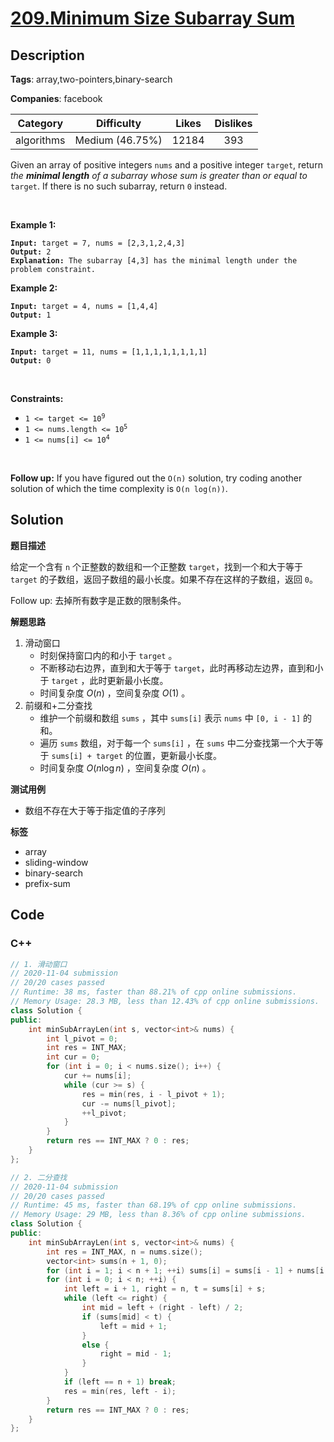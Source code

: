 # [209.Minimum Size Subarray Sum](https://leetcode.com/problems/minimum-size-subarray-sum/description/)

## Description

**Tags**: array,two-pointers,binary-search

**Companies**: facebook

|  Category  |   Difficulty    | Likes | Dislikes |
| :--------: | :-------------: | :---: | :------: |
| algorithms | Medium (46.75%) | 12184 |   393    |

<p>Given an array of positive integers <code>nums</code> and a positive integer <code>target</code>, return <em>the <strong>minimal length</strong> of a </em><span data-keyword="subarray-nonempty"><em>subarray</em></span><em> whose sum is greater than or equal to</em> <code>target</code>. If there is no such subarray, return <code>0</code> instead.</p>
<p>&nbsp;</p>
<p><strong class="example">Example 1:</strong></p>
<pre><code><strong>Input:</strong> target = 7, nums = [2,3,1,2,4,3]
<strong>Output:</strong> 2
<strong>Explanation:</strong> The subarray [4,3] has the minimal length under the problem constraint.</code></pre>
<p><strong class="example">Example 2:</strong></p>
<pre><code><strong>Input:</strong> target = 4, nums = [1,4,4]
<strong>Output:</strong> 1</code></pre>
<p><strong class="example">Example 3:</strong></p>
<pre><code><strong>Input:</strong> target = 11, nums = [1,1,1,1,1,1,1,1]
<strong>Output:</strong> 0</code></pre>
<p>&nbsp;</p>
<p><strong>Constraints:</strong></p>
<ul>
  <li><code>1 &lt;= target &lt;= 10<sup>9</sup></code></li>
  <li><code>1 &lt;= nums.length &lt;= 10<sup>5</sup></code></li>
  <li><code>1 &lt;= nums[i] &lt;= 10<sup>4</sup></code></li>
</ul>
<p>&nbsp;</p>
<strong>Follow up:</strong> If you have figured out the <code>O(n)</code> solution, try coding another solution of which the time complexity is <code>O(n log(n))</code>.

## Solution

**题目描述**

给定一个含有 `n` 个正整数的数组和一个正整数 `target`，找到一个和大于等于 `target` 的子数组，返回子数组的最小长度。如果不存在这样的子数组，返回 `0`。

Follow up: 去掉所有数字是正数的限制条件。

**解题思路**

1. 滑动窗口
   - 时刻保持窗口内的和小于 `target` 。
   - 不断移动右边界，直到和大于等于 `target`，此时再移动左边界，直到和小于 `target` ，此时更新最小长度。
   - 时间复杂度 $O(n)$ ，空间复杂度 $O(1)$ 。
2. 前缀和+二分查找
   - 维护一个前缀和数组 `sums` ，其中 `sums[i]` 表示 `nums` 中 `[0, i - 1]` 的和。
   - 遍历 `sums` 数组，对于每一个 `sums[i]` ，在 `sums` 中二分查找第一个大于等于 `sums[i] + target` 的位置，更新最小长度。
   - 时间复杂度 $O(n \log n)$ ，空间复杂度 $O(n)$ 。

**测试用例**

- 数组不存在大于等于指定值的子序列

**标签**

- array
- sliding-window
- binary-search
- prefix-sum

<!-- code start -->
## Code

### C++

```cpp
// 1. 滑动窗口
// 2020-11-04 submission
// 20/20 cases passed
// Runtime: 38 ms, faster than 88.21% of cpp online submissions.
// Memory Usage: 28.3 MB, less than 12.43% of cpp online submissions.
class Solution {
public:
    int minSubArrayLen(int s, vector<int>& nums) {
        int l_pivot = 0;
        int res = INT_MAX;
        int cur = 0;
        for (int i = 0; i < nums.size(); i++) {
            cur += nums[i];
            while (cur >= s) {
                res = min(res, i - l_pivot + 1);
                cur -= nums[l_pivot];
                ++l_pivot;
            }
        }
        return res == INT_MAX ? 0 : res;
    }
};
```

```cpp
// 2. 二分查找
// 2020-11-04 submission
// 20/20 cases passed
// Runtime: 45 ms, faster than 68.19% of cpp online submissions.
// Memory Usage: 29 MB, less than 8.36% of cpp online submissions.
class Solution {
public:
    int minSubArrayLen(int s, vector<int>& nums) {
        int res = INT_MAX, n = nums.size();
        vector<int> sums(n + 1, 0);
        for (int i = 1; i < n + 1; ++i) sums[i] = sums[i - 1] + nums[i - 1];
        for (int i = 0; i < n; ++i) {
            int left = i + 1, right = n, t = sums[i] + s;
            while (left <= right) {
                int mid = left + (right - left) / 2;
                if (sums[mid] < t) {
                    left = mid + 1;
                }
                else {
                    right = mid - 1;
                }
            }
            if (left == n + 1) break;
            res = min(res, left - i);
        }
        return res == INT_MAX ? 0 : res;
    }
};
```

<!-- code end -->
